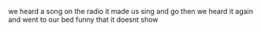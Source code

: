 we heard a song on the radio
it made us sing and go
then we heard it again
and  went to our bed
funny that it doesnt show

